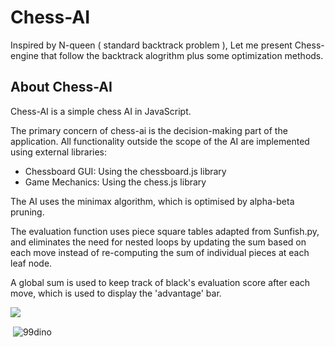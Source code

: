 # Chess-AI

Inspired by N-queen ( standard backtrack problem ), Let me present Chess-engine that follow the backtrack alogrithm plus some optimization methods.

## About Chess-AI

Chess-AI is a simple chess AI in JavaScript.

The primary concern of chess-ai is the decision-making part of the application.
All functionality outside the scope of the AI are implemented using external libraries:

- Chessboard GUI: Using the chessboard.js library
- Game Mechanics: Using the chess.js library

The AI uses the minimax algorithm, which is optimised by alpha-beta pruning.

The evaluation function uses piece square tables adapted from Sunfish.py, and eliminates the need for nested loops by updating the sum based on each move instead of re-computing the sum of individual pieces at each leaf node.

A global sum is used to keep track of black's evaluation score after each move, which is used to display the 'advantage' bar.

![](https://komarev.com/ghpvc/?username=99dino)

<p>&nbsp;<img align="center" src="https://github-readme-stats.vercel.app/api?username=99dino&show_icons=true&locale=en" alt="99dino" /></p>
